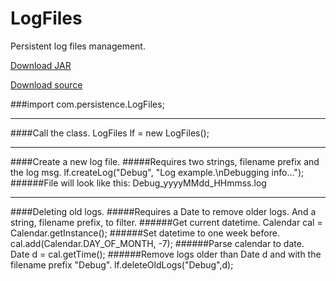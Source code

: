 # LogFiles
Persistent log files management.

[Download JAR](https://github.com/FMR7/LogFiles/raw/master/dist/LogFiles.jar)

[Download source](https://github.com/FMR7/LogFiles/archive/master.zip)

###import com.persistence.LogFiles;
_____________________________________________________________________

####Call the class.
LogFiles lf = new LogFiles();
_____________________________________________________________________

####Create a new log file.
#####Requires two strings, filename prefix and the log msg. 
lf.createLog("Debug", "Log example.\nDebugging info...");
######File will look like this: Debug_yyyyMMdd_HHmmss.log
_____________________________________________________________________

####Deleting old logs.
#####Requires a Date to remove older logs. And a string, filename prefix, to filter.
######Get current datetime.
Calendar cal = Calendar.getInstance();
######Set datetime to one week before.
cal.add(Calendar.DAY_OF_MONTH, -7);
######Parse calendar to date.
Date d = cal.getTime();
######Remove logs older than Date d and with the filename prefix "Debug".
lf.deleteOldLogs("Debug",d);
